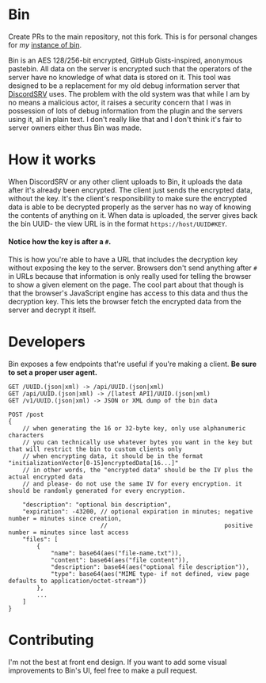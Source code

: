# Bin

Create PRs to the main repository, not this fork. This is for personal changes for *my* [instance of bin](https://bin.greemdev.net).

Bin is an AES 128/256-bit encrypted, GitHub Gists-inspired, anonymous
pastebin. All data on the server is encrypted such that the operators
of the server have no knowledge of what data is stored on it. This
tool was designed to be a replacement for my old debug information
server that [DiscordSRV](https://github.com/DiscordSRV/DiscordSRV)
uses. The problem with the old system was that while I am by no means
a malicious actor, it raises a security concern that I was in
possession of lots of debug information from the plugin and the
servers using it, all in plain text. I don't really like that and
I don't think it's fair to server owners either thus Bin was made.

# How it works
When DiscordSRV or any other client uploads to Bin, it uploads the
data after it's already been encrypted. The client just sends the
encrypted data, without the key. It's the client's responsibility
to make sure the encrypted data is able to be decrypted properly
as the server has no way of knowing the contents of anything on it.
When data is uploaded, the server gives back the bin UUID- the view
URL is in the format `https://host/UUID#KEY`.

#### Notice how the key is after a `#`.
This is how you're able to have a URL that includes the decryption
key without exposing the key to the server. Browsers don't send
anything after `#` in URLs because that information is only really
used for telling the browser to show a given element on the page.
The cool part about that though is that the browser's JavaScript
engine has access to this data and thus the decryption key. This lets
the browser fetch the encrypted data from the server and decrypt it
itself.

# Developers
Bin exposes a few endpoints that're useful if you're making a client.
**Be sure to set a proper user agent.**
```
GET /UUID.(json|xml) -> /api/UUID.(json|xml)
GET /api/UUID.(json|xml) -> /[latest API]/UUID.(json|xml)
GET /v1/UUID.(json|xml) -> JSON or XML dump of the bin data

POST /post
{
    // when generating the 16 or 32-byte key, only use alphanumeric characters
    // you can technically use whatever bytes you want in the key but that will restrict the bin to custom clients only
    // when encrypting data, it should be in the format "initializationVector[0-15]encryptedData[16...]"
    // in other words, the "encrypted data" should be the IV plus the actual encrypted data
    // and please- do not use the same IV for every encryption. it should be randomly generated for every encryption.

    "description": "optional bin description",
    "expiration": -43200, // optional expiration in minutes; negative number = minutes since creation,
                          //                                 positive number = minutes since last access
    "files": [
        {
            "name": base64(aes("file-name.txt")),
            "content": base64(aes("file content")),
            "description": base64(aes("optional file description")),
            "type": base64(aes("MIME type- if not defined, view page defaults to application/octet-stream"))
        },
        ...
    ]
}
```

# Contributing
I'm not the best at front end design. If you want to add some visual
improvements to Bin's UI, feel free to make a pull request.